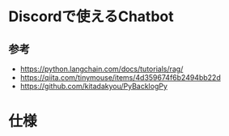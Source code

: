# Discordで使えるChatbot
## 参考
* https://python.langchain.com/docs/tutorials/rag/
* https://qiita.com/tinymouse/items/4d359674f6b2494bb22d
* https://github.com/kitadakyou/PyBacklogPy

# 仕様

